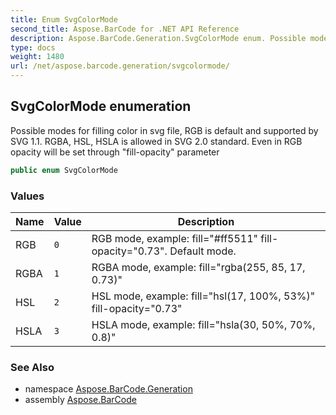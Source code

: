 ```yaml
---
title: Enum SvgColorMode
second_title: Aspose.BarCode for .NET API Reference
description: Aspose.BarCode.Generation.SvgColorMode enum. Possible modes for filling color in svg file RGB is default and supported by SVG 1.1. RGBA HSL HSLA is allowed in SVG 2.0 standard. Even in RGB opacity will be set through fillopacity parameter
type: docs
weight: 1480
url: /net/aspose.barcode.generation/svgcolormode/
---
```

## SvgColorMode enumeration

Possible modes for filling color in svg file, RGB is default and supported by SVG 1.1. RGBA, HSL, HSLA is allowed in SVG 2.0 standard. Even in RGB opacity will be set through "fill-opacity" parameter

```csharp
public enum SvgColorMode
```

### Values

| Name | Value | Description |
| --- | --- | --- |
| RGB | `0` | RGB mode, example: fill="#ff5511" fill-opacity="0.73". Default mode. |
| RGBA | `1` | RGBA mode, example: fill="rgba(255, 85, 17, 0.73)" |
| HSL | `2` | HSL mode, example: fill="hsl(17, 100%, 53%)" fill-opacity="0.73" |
| HSLA | `3` | HSLA mode, example: fill="hsla(30, 50%, 70%, 0.8)" |

### See Also

* namespace [Aspose.BarCode.Generation](../../aspose.barcode.generation/)
* assembly [Aspose.BarCode](../../)


